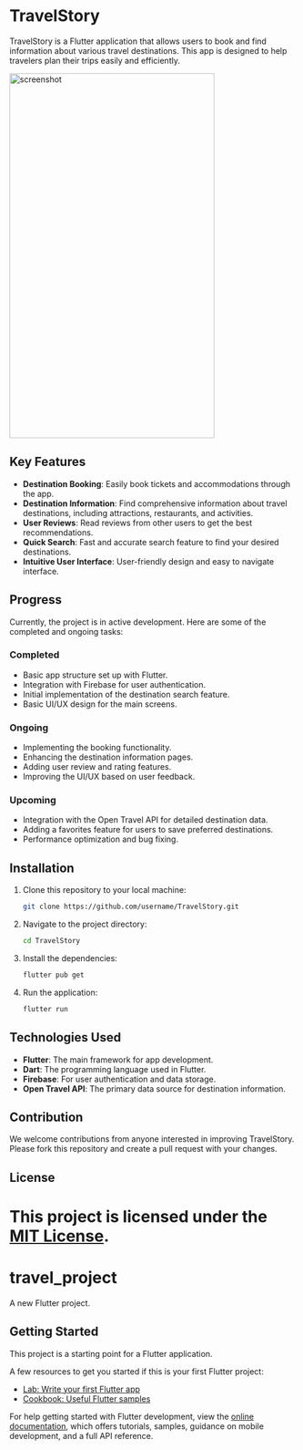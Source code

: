 # TravelStory

TravelStory is a Flutter application that allows users to book and find information about various travel destinations. This app is designed to help travelers plan their trips easily and efficiently.

<img src="https://github.com/HaikalE/TravelStory/assets/89823572/a342b9c0-5733-498d-b6a1-1ddf9b79c486" alt="screenshot" width="360" height="640">




## Key Features

- **Destination Booking**: Easily book tickets and accommodations through the app.
- **Destination Information**: Find comprehensive information about travel destinations, including attractions, restaurants, and activities.
- **User Reviews**: Read reviews from other users to get the best recommendations.
- **Quick Search**: Fast and accurate search feature to find your desired destinations.
- **Intuitive User Interface**: User-friendly design and easy to navigate interface.

## Progress

Currently, the project is in active development. Here are some of the completed and ongoing tasks:

### Completed
- Basic app structure set up with Flutter.
- Integration with Firebase for user authentication.
- Initial implementation of the destination search feature.
- Basic UI/UX design for the main screens.

### Ongoing
- Implementing the booking functionality.
- Enhancing the destination information pages.
- Adding user review and rating features.
- Improving the UI/UX based on user feedback.

### Upcoming
- Integration with the Open Travel API for detailed destination data.
- Adding a favorites feature for users to save preferred destinations.
- Performance optimization and bug fixing.

## Installation

1. Clone this repository to your local machine:
    ```bash
    git clone https://github.com/username/TravelStory.git
    ```
2. Navigate to the project directory:
    ```bash
    cd TravelStory
    ```
3. Install the dependencies:
    ```bash
    flutter pub get
    ```
4. Run the application:
    ```bash
    flutter run
    ```

## Technologies Used

- **Flutter**: The main framework for app development.
- **Dart**: The programming language used in Flutter.
- **Firebase**: For user authentication and data storage.
- **Open Travel API**: The primary data source for destination information.

## Contribution

We welcome contributions from anyone interested in improving TravelStory. Please fork this repository and create a pull request with your changes.

## License

This project is licensed under the [MIT License](LICENSE).
=======
# travel_project

A new Flutter project.

## Getting Started

This project is a starting point for a Flutter application.

A few resources to get you started if this is your first Flutter project:

- [Lab: Write your first Flutter app](https://docs.flutter.dev/get-started/codelab)
- [Cookbook: Useful Flutter samples](https://docs.flutter.dev/cookbook)

For help getting started with Flutter development, view the
[online documentation](https://docs.flutter.dev/), which offers tutorials,
samples, guidance on mobile development, and a full API reference.
